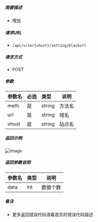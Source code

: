 

    
##### 简要描述

- 增加

##### 请求URL
- ` /api/site/{vhost}/setting/blackurl `
  
##### 请求方式
- POST 

##### 参数

|参数名|必选|类型|说明|
|:----    |:---|:----- |-----   |
|meth |是  |string | 方法名    |
|url |是  |string |域名   |
|vhost |是  |string |站点名   |

##### 返回示例 

![image](https://user-images.githubusercontent.com/90588289/133774170-aff7fdae-e341-441a-b371-3bb4dd9bd83d.png)

##### 返回参数说明 

|参数名|类型|说明|
|:-----  |:-----|-----                           |
|data |int  |数据个数 |

##### 备注 

- 更多返回错误代码请看首页的错误代码描述



